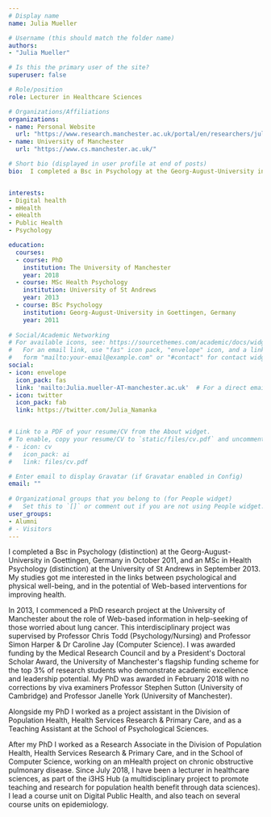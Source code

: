 ```yaml
---
# Display name
name: Julia Mueller

# Username (this should match the folder name)
authors:
- "Julia Mueller"

# Is this the primary user of the site?
superuser: false

# Role/position
role: Lecturer in Healthcare Sciences

# Organizations/Affiliations
organizations:
- name: Personal Website
  url: "https://www.research.manchester.ac.uk/portal/en/researchers/julia-mueller(2c5cd5c5-c1c7-46b6-8550-3ea37fbd8a9c).html"
- name: University of Manchester
  url: "https://www.cs.manchester.ac.uk/"

# Short bio (displayed in user profile at end of posts)
bio:  I completed a Bsc in Psychology at the Georg-August-University in Goettingen, Germany in October 2011, and an MSc in Health Psychology at the University of St Andrews in September 2013, followed by a PhD at the University of Manchester in 2018. My PhD was an interdisciplinary project spanning Health Psychology/Nursing and Human Computer Interaction, and focused on the role of Web-based information in help-seeking of those worried about lung cancer. Since July 2018, I have been a lecturer in healthcare sciences, as part of the i3HS Hub (a multidisciplinary project to promote teaching and research for population health benefit through data sciences).


interests:
- Digital health
- mHealth
- eHealth
- Public Health
- Psychology

education:
  courses:
  - course: PhD
    institution: The University of Manchester
    year: 2018
  - course: MSc Health Psychology
    institution: University of St Andrews
    year: 2013
  - course: BSc Psychology
    institution: Georg-August-University in Goettingen, Germany
    year: 2011
  
# Social/Academic Networking
# For available icons, see: https://sourcethemes.com/academic/docs/widgets/#icons
#   For an email link, use "fas" icon pack, "envelope" icon, and a link in the
#   form "mailto:your-email@example.com" or "#contact" for contact widget.
social:
- icon: envelope
  icon_pack: fas
  link: 'mailto:Julia.mueller-AT-manchester.ac.uk'  # For a direct email link, use "mailto:test@example.org".
- icon: twitter
  icon_pack: fab
  link: https://twitter.com/Julia_Namanka


# Link to a PDF of your resume/CV from the About widget.
# To enable, copy your resume/CV to `static/files/cv.pdf` and uncomment the lines below.  
# - icon: cv
#   icon_pack: ai
#   link: files/cv.pdf

# Enter email to display Gravatar (if Gravatar enabled in Config)
email: ""
  
# Organizational groups that you belong to (for People widget)
#   Set this to `[]` or comment out if you are not using People widget.  
user_groups:
- Alumni
# - Visitors
---
```


I completed a Bsc in Psychology (distinction) at the Georg-August-University in Goettingen, Germany in October 2011, and an MSc in Health Psychology (distinction) at the University of St Andrews in September 2013. My studies got me interested in the links between psychological and physical well-being, and in the potential of Web-based interventions for improving health.
 
In 2013, I commenced a PhD research project at the University of Manchester about the role of Web-based information in help-seeking of those worried about lung cancer. This interdisciplinary project was supervised by Professor Chris Todd (Psychology/Nursing) and Professor Simon Harper & Dr Caroline Jay (Computer Science). I was awarded funding by the Medical Research Council and by a President's Doctoral Scholar Award, the University of Manchester's flagship funding scheme for the top 3% of research students who demonstrate academic excellence and leadership potential. My PhD was awarded in February 2018 with no corrections by viva examiners Professor Stephen Sutton (University of Cambridge) and Professor Janelle York (University of Manchester).
 
Alongside my PhD I worked as a project assistant in the Division of Population Health, Health Services Research & Primary Care, and as a Teaching Assistant at the School of Psychological Sciences.
 
After my PhD I worked as a Research Associate in the Division of Population Health, Health Services Research & Primary Care, and in the School of Computer Science, working on an mHealth project on chronic obstructive pulmonary disease. Since July 2018, I have been a lecturer in healthcare sciences, as part of the i3HS Hub (a multidisciplinary project to promote teaching and research for population health benefit through data sciences). I lead a course unit on Digital Public Health, and also teach on several course units on epidemiology.